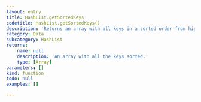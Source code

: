 ```yaml
---
layout: entry
title: HashList.getSortedKeys
codetitle: HashList.getSortedKeys()
description: 'Returns an array with all keys in a sorted order from higher to lower magnitude.'
category: Data
subcategory: HashList
returns:
    name: null
    description: 'An array with all the keys sorted.'
    type: [Array]
parameters: []
kind: function
todo: null
examples: []

---
```

